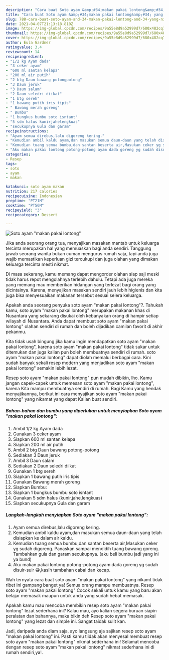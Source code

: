 ```yaml
---
description: "Cara buat Soto ayam &amp;#34;makan pakai lontong&amp;#34; yang nikmat Untuk Jualan"
title: "Cara buat Soto ayam &amp;#34;makan pakai lontong&amp;#34; yang nikmat Untuk Jualan"
slug: 788-cara-buat-soto-ayam-and-34-makan-pakai-lontong-and-34-yang-nikmat-untuk-jualan
date: 2021-04-07T21:13:18.810Z
image: https://img-global.cpcdn.com/recipes/9a55e8d9a52999d7/680x482cq70/soto-ayam-makan-pakai-lontong-foto-resep-utama.jpg
thumbnail: https://img-global.cpcdn.com/recipes/9a55e8d9a52999d7/680x482cq70/soto-ayam-makan-pakai-lontong-foto-resep-utama.jpg
cover: https://img-global.cpcdn.com/recipes/9a55e8d9a52999d7/680x482cq70/soto-ayam-makan-pakai-lontong-foto-resep-utama.jpg
author: Eula Gardner
ratingvalue: 3.4
reviewcount: 14
recipeingredient:
- "1/2 kg Ayam dada"
- "3 ceker ayam"
- "600 ml santan kelapa"
- "200 ml air putih"
- "2 btg Daun bawang potongpotong"
- "3 Daun jeruk"
- "3 Daun salam"
- "2 Daun seledri diikat"
- "1 btg sereh"
- "1 bawang putih iris tipis"
- " Bawang merah goreng"
- " Bumbu"
- "1 bungkus bumbu soto isntant"
- "5 sdm halus kunirjahelengkuas"
- "secukupnya Gula dan garam"
recipeinstructions:
- "Ayam semua direbus,lalu digoreng kering."
- "Kemudian ambil kaldu ayam,dan masukan semua daun-daun yang telah disiapkan ke dalam air kaldu."
- "Kemudian tuang semua bumbu,dan santan beserta air,Masukan ceker yg sudah digoreng. Panaskan sampai mendidih tuang bawang goreng. Tambahkan gula dan garam secukupnya. (aku beli bumbu jadi yang ini ya bund)"
- "Aku makan pakai lontong potong-potong ayam dada goreng yg sudah disuir-suir 😀,kasih tambahan cabai dan kecap."
categories:
- Resep
tags:
- soto
- ayam
- makan

katakunci: soto ayam makan 
nutrition: 217 calories
recipecuisine: Indonesian
preptime: "PT21M"
cooktime: "PT56M"
recipeyield: "3"
recipecategory: Dessert

---
```



![Soto ayam &#34;makan pakai lontong&#34;](https://img-global.cpcdn.com/recipes/9a55e8d9a52999d7/680x482cq70/soto-ayam-makan-pakai-lontong-foto-resep-utama.jpg)

Jika anda seorang orang tua, menyajikan masakan mantab untuk keluarga tercinta merupakan hal yang memuaskan bagi anda sendiri. Tanggung jawab seorang  wanita bukan cuman mengurus rumah saja, tapi anda juga wajib memastikan keperluan gizi tercukupi dan juga olahan yang dimakan keluarga tercinta mesti nikmat.

Di masa  sekarang, kamu memang dapat mengorder olahan siap saji meski tidak harus repot mengolahnya terlebih dahulu. Tetapi ada juga mereka yang memang mau memberikan hidangan yang terlezat bagi orang yang dicintainya. Karena, menyajikan masakan sendiri jauh lebih higienis dan kita juga bisa menyesuaikan makanan tersebut sesuai selera keluarga. 



Apakah anda seorang penyuka soto ayam &#34;makan pakai lontong&#34;?. Tahukah kamu, soto ayam &#34;makan pakai lontong&#34; merupakan makanan khas di Nusantara yang sekarang disukai oleh kebanyakan orang di hampir setiap wilayah di Nusantara. Anda dapat membuat soto ayam &#34;makan pakai lontong&#34; olahan sendiri di rumah dan boleh dijadikan camilan favorit di akhir pekanmu.

Kita tidak usah bingung jika kamu ingin mendapatkan soto ayam &#34;makan pakai lontong&#34;, karena soto ayam &#34;makan pakai lontong&#34; tidak sukar untuk ditemukan dan juga kalian pun boleh membuatnya sendiri di rumah. soto ayam &#34;makan pakai lontong&#34; dapat diolah memalui berbagai cara. Kini sudah banyak sekali resep modern yang menjadikan soto ayam &#34;makan pakai lontong&#34; semakin lebih lezat.

Resep soto ayam &#34;makan pakai lontong&#34; pun mudah dibikin, lho. Kamu jangan capek-capek untuk memesan soto ayam &#34;makan pakai lontong&#34;, karena Kita mampu membuatnya sendiri di rumah. Bagi Kamu yang hendak menyajikannya, berikut ini cara menyajikan soto ayam &#34;makan pakai lontong&#34; yang nikamat yang dapat Kalian buat sendiri.

<!--inarticleads1-->

##### Bahan-bahan dan bumbu yang diperlukan untuk menyiapkan Soto ayam &#34;makan pakai lontong&#34;:

1. Ambil 1/2 kg Ayam dada
1. Gunakan 3 ceker ayam
1. Siapkan 600 ml santan kelapa
1. Siapkan 200 ml air putih
1. Ambil 2 btg Daun bawang potong-potong
1. Sediakan 3 Daun jeruk
1. Ambil 3 Daun salam
1. Sediakan 2 Daun seledri diikat
1. Gunakan 1 btg sereh
1. Siapkan 1 bawang putih iris tipis
1. Gunakan  Bawang merah goreng
1. Siapkan  Bumbu:
1. Siapkan 1 bungkus bumbu soto isntant
1. Gunakan 5 sdm halus (kunir,jahe,lengkuas)
1. Siapkan secukupnya Gula dan garam




<!--inarticleads2-->

##### Langkah-langkah menyiapkan Soto ayam &#34;makan pakai lontong&#34;:

1. Ayam semua direbus,lalu digoreng kering.
1. Kemudian ambil kaldu ayam,dan masukan semua daun-daun yang telah disiapkan ke dalam air kaldu.
1. Kemudian tuang semua bumbu,dan santan beserta air,Masukan ceker yg sudah digoreng. Panaskan sampai mendidih tuang bawang goreng. Tambahkan gula dan garam secukupnya. (aku beli bumbu jadi yang ini ya bund)
1. Aku makan pakai lontong potong-potong ayam dada goreng yg sudah disuir-suir 😀,kasih tambahan cabai dan kecap.




Wah ternyata cara buat soto ayam &#34;makan pakai lontong&#34; yang nikamt tidak ribet ini gampang banget ya! Semua orang mampu membuatnya. Resep soto ayam &#34;makan pakai lontong&#34; Cocok sekali untuk kamu yang baru akan belajar memasak maupun untuk anda yang sudah hebat memasak.

Apakah kamu mau mencoba membikin resep soto ayam &#34;makan pakai lontong&#34; lezat sederhana ini? Kalau mau, ayo kalian segera buruan siapin peralatan dan bahannya, maka bikin deh Resep soto ayam &#34;makan pakai lontong&#34; yang lezat dan simple ini. Sangat taidak sulit kan. 

Jadi, daripada anda diam saja, ayo langsung aja sajikan resep soto ayam &#34;makan pakai lontong&#34; ini. Pasti kamu tiidak akan menyesal membuat resep soto ayam &#34;makan pakai lontong&#34; nikmat sederhana ini! Selamat mencoba dengan resep soto ayam &#34;makan pakai lontong&#34; nikmat sederhana ini di rumah sendiri,ya!.


